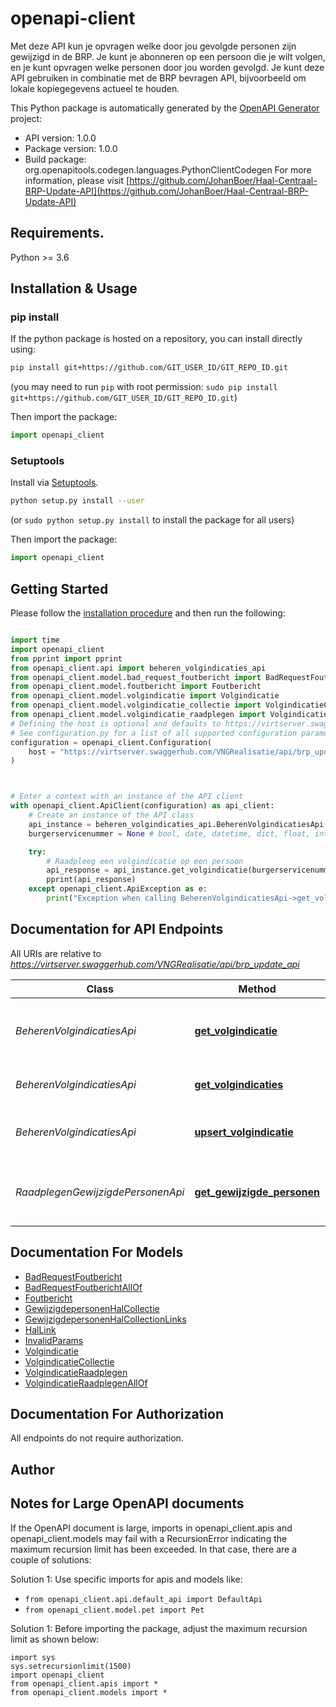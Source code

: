 # openapi-client
Met deze API kun je opvragen welke door jou gevolgde personen zijn gewijzigd in de BRP. Je kunt je abonneren op een persoon die je wilt volgen, en je kunt opvragen welke personen door jou worden gevolgd. Je kunt deze API gebruiken in combinatie met de BRP bevragen API, bijvoorbeeld om lokale kopiegegevens actueel te houden.

This Python package is automatically generated by the [OpenAPI Generator](https://openapi-generator.tech) project:

- API version: 1.0.0
- Package version: 1.0.0
- Build package: org.openapitools.codegen.languages.PythonClientCodegen
For more information, please visit [https://github.com/JohanBoer/Haal-Centraal-BRP-Update-API](https://github.com/JohanBoer/Haal-Centraal-BRP-Update-API)

## Requirements.

Python >= 3.6

## Installation & Usage
### pip install

If the python package is hosted on a repository, you can install directly using:

```sh
pip install git+https://github.com/GIT_USER_ID/GIT_REPO_ID.git
```
(you may need to run `pip` with root permission: `sudo pip install git+https://github.com/GIT_USER_ID/GIT_REPO_ID.git`)

Then import the package:
```python
import openapi_client
```

### Setuptools

Install via [Setuptools](http://pypi.python.org/pypi/setuptools).

```sh
python setup.py install --user
```
(or `sudo python setup.py install` to install the package for all users)

Then import the package:
```python
import openapi_client
```

## Getting Started

Please follow the [installation procedure](#installation--usage) and then run the following:

```python

import time
import openapi_client
from pprint import pprint
from openapi_client.api import beheren_volgindicaties_api
from openapi_client.model.bad_request_foutbericht import BadRequestFoutbericht
from openapi_client.model.foutbericht import Foutbericht
from openapi_client.model.volgindicatie import Volgindicatie
from openapi_client.model.volgindicatie_collectie import VolgindicatieCollectie
from openapi_client.model.volgindicatie_raadplegen import VolgindicatieRaadplegen
# Defining the host is optional and defaults to https://virtserver.swaggerhub.com/VNGRealisatie/api/brp_update_api
# See configuration.py for a list of all supported configuration parameters.
configuration = openapi_client.Configuration(
    host = "https://virtserver.swaggerhub.com/VNGRealisatie/api/brp_update_api"
)



# Enter a context with an instance of the API client
with openapi_client.ApiClient(configuration) as api_client:
    # Create an instance of the API class
    api_instance = beheren_volgindicaties_api.BeherenVolgindicatiesApi(api_client)
    burgerservicenummer = None # bool, date, datetime, dict, float, int, list, str, none_type | Identificerend gegeven van een ingeschreven natuurlijk persoon, als bedoeld in artikel 1.1 van de Wet algemene bepalingen burgerservicenummer.

    try:
        # Raadpleeg een volgindicatie op een persoon
        api_response = api_instance.get_volgindicatie(burgerservicenummer)
        pprint(api_response)
    except openapi_client.ApiException as e:
        print("Exception when calling BeherenVolgindicatiesApi->get_volgindicatie: %s\n" % e)
```

## Documentation for API Endpoints

All URIs are relative to *https://virtserver.swaggerhub.com/VNGRealisatie/api/brp_update_api*

Class | Method | HTTP request | Description
------------ | ------------- | ------------- | -------------
*BeherenVolgindicatiesApi* | [**get_volgindicatie**](docs/BeherenVolgindicatiesApi.md#get_volgindicatie) | **GET** /volgindicaties/{burgerservicenummer} | Raadpleeg een volgindicatie op een persoon
*BeherenVolgindicatiesApi* | [**get_volgindicaties**](docs/BeherenVolgindicatiesApi.md#get_volgindicaties) | **GET** /volgindicaties | Raadpleeg actieve volgindicaties
*BeherenVolgindicatiesApi* | [**upsert_volgindicatie**](docs/BeherenVolgindicatiesApi.md#upsert_volgindicatie) | **PUT** /volgindicaties/{burgerservicenummer} | Plaats, wijzig of beëindig een volgindicatie
*RaadplegenGewijzigdePersonenApi* | [**get_gewijzigde_personen**](docs/RaadplegenGewijzigdePersonenApi.md#get_gewijzigde_personen) | **GET** /wijzigingen | Raadpleeg personen met gewijzigde gegevens


## Documentation For Models

 - [BadRequestFoutbericht](docs/BadRequestFoutbericht.md)
 - [BadRequestFoutberichtAllOf](docs/BadRequestFoutberichtAllOf.md)
 - [Foutbericht](docs/Foutbericht.md)
 - [GewijzigdepersonenHalCollectie](docs/GewijzigdepersonenHalCollectie.md)
 - [GewijzigdepersonenHalCollectionLinks](docs/GewijzigdepersonenHalCollectionLinks.md)
 - [HalLink](docs/HalLink.md)
 - [InvalidParams](docs/InvalidParams.md)
 - [Volgindicatie](docs/Volgindicatie.md)
 - [VolgindicatieCollectie](docs/VolgindicatieCollectie.md)
 - [VolgindicatieRaadplegen](docs/VolgindicatieRaadplegen.md)
 - [VolgindicatieRaadplegenAllOf](docs/VolgindicatieRaadplegenAllOf.md)


## Documentation For Authorization

 All endpoints do not require authorization.

## Author




## Notes for Large OpenAPI documents
If the OpenAPI document is large, imports in openapi_client.apis and openapi_client.models may fail with a
RecursionError indicating the maximum recursion limit has been exceeded. In that case, there are a couple of solutions:

Solution 1:
Use specific imports for apis and models like:
- `from openapi_client.api.default_api import DefaultApi`
- `from openapi_client.model.pet import Pet`

Solution 1:
Before importing the package, adjust the maximum recursion limit as shown below:
```
import sys
sys.setrecursionlimit(1500)
import openapi_client
from openapi_client.apis import *
from openapi_client.models import *
```

